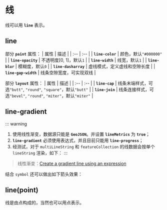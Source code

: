 # 线
线可以用 **`line`** 表示。

## line
部分 **`paint`** 属性：
| 属性 | 描述 |
| :-- | :-- |
| **`line-color`** | 颜色，默认`"#000000"` |
| **`line-opacity`** | 不透明度[0, 1]，默认`1` |
| **`line-width`** | 线宽，默认`1` |
| **`line-blur`** | 模糊度，默认`0` |
| **`line-dasharray`** | 虚线模式，定义虚线和空隙长度 |
| **`line-gap-width`** | 线条空隙宽度，可实现双线 |

部分 **`layout`** 属性：
| 属性 | 描述 |
| :-- | :-- |
| **`line-cap`** | 线条末端样式，可选`"butt"`, `"round"`, `"square"`，默认`"butt"` |
| **`line-join`** | 线条连接样式，可选`"bevel"`, `"round"`, `"miter"`，默认`"miter"` |

<ClientOnly>
  <code-view name="line"/>
</ClientOnly>

## line-gradient
::: warning
1. 使用线性渐变，数据源只能是 **`GeoJSON`**。并设置 **`lineMetrics`** 为 **`true`**；
2. **`line-gradient`** 必须使用表达式，并且目前只能用 **`line-progress`**；
3. 经测试，对于 `multiLineString` 和 `featureCollection` 的线数据会按单个 `lineString` 渲染，如下：
:::

<ClientOnly>
  <code-view name="line-gradient"/>
</ClientOnly>

> 线性渐变：[Create a gradient line using an expression](https://docs.mapbox.com/mapbox-gl-js/example/line-gradient/)

结合 `symbol` 还可以做出如下箭头效果：
<ClientOnly>
  <code-view name="line-arrow"/>
</ClientOnly>

## line(point)
线是由点构成的，当然也可以用点表示。

<ClientOnly>
  <code-view name="line-point"/>
</ClientOnly>
